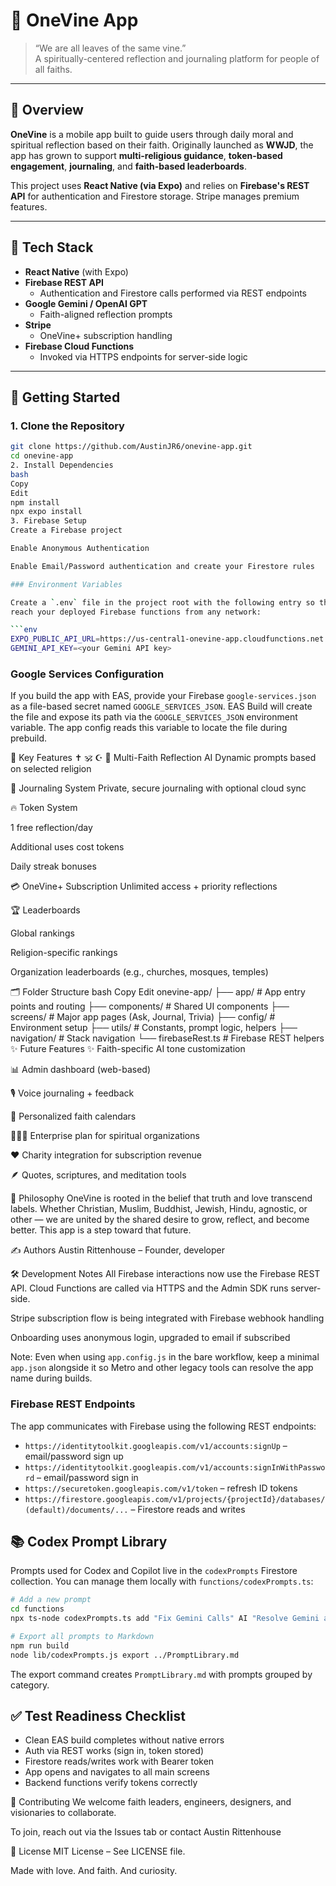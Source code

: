 # 🌿 OneVine App

> “We are all leaves of the same vine.”  
> A spiritually-centered reflection and journaling platform for people of all faiths.

---

## 📖 Overview

**OneVine** is a mobile app built to guide users through daily moral and spiritual reflection based on their faith. Originally launched as **WWJD**, the app has grown to support **multi-religious guidance**, **token-based engagement**, **journaling**, and **faith-based leaderboards**.

This project uses **React Native (via Expo)** and relies on **Firebase's REST API** for authentication and Firestore storage. Stripe manages premium features.

---

## 🧰 Tech Stack

- **React Native** (with Expo)
- **Firebase REST API**
  - Authentication and Firestore calls performed via REST endpoints
- **Google Gemini / OpenAI GPT**
  - Faith-aligned reflection prompts
- **Stripe**
  - OneVine+ subscription handling
- **Firebase Cloud Functions**
  - Invoked via HTTPS endpoints for server-side logic

---

## 🚀 Getting Started

### 1. Clone the Repository

```bash
git clone https://github.com/AustinJR6/onevine-app.git
cd onevine-app
2. Install Dependencies
bash
Copy
Edit
npm install
npx expo install
3. Firebase Setup
Create a Firebase project

Enable Anonymous Authentication

Enable Email/Password authentication and create your Firestore rules

### Environment Variables

Create a `.env` file in the project root with the following entry so the app can
reach your deployed Firebase functions from any network:

```env
EXPO_PUBLIC_API_URL=https://us-central1-onevine-app.cloudfunctions.net
GEMINI_API_KEY=<your Gemini API key>
```

### Google Services Configuration

If you build the app with EAS, provide your Firebase `google-services.json` as a
file-based secret named `GOOGLE_SERVICES_JSON`. EAS Build will create the file
and expose its path via the `GOOGLE_SERVICES_JSON` environment variable. The app
config reads this variable to locate the file during prebuild.


📱 Key Features
✝️ 🕉️ ☪️ 🕎 Multi-Faith Reflection AI
Dynamic prompts based on selected religion

📝 Journaling System
Private, secure journaling with optional cloud sync

🔥 Token System

1 free reflection/day

Additional uses cost tokens

Daily streak bonuses

💳 OneVine+ Subscription
Unlimited access + priority reflections

🏆 Leaderboards

Global rankings

Religion-specific rankings

Organization leaderboards (e.g., churches, mosques, temples)

🗂 Folder Structure
bash
Copy
Edit
onevine-app/
├── app/                  # App entry points and routing
├── components/           # Shared UI components
├── screens/              # Major app pages (Ask, Journal, Trivia)
├── config/               # Environment setup
├── utils/                # Constants, prompt logic, helpers
├── navigation/           # Stack navigation
└── firebaseRest.ts       # Firebase REST helpers
✨ Future Features
✨ Faith-specific AI tone customization

📊 Admin dashboard (web-based)

🎙️ Voice journaling + feedback

📅 Personalized faith calendars

🧑‍🤝‍🧑 Enterprise plan for spiritual organizations

❤️ Charity integration for subscription revenue

🪶 Quotes, scriptures, and meditation tools

🧠 Philosophy
OneVine is rooted in the belief that truth and love transcend labels. Whether Christian, Muslim, Buddhist, Jewish, Hindu, agnostic, or other — we are united by the shared desire to grow, reflect, and become better. This app is a step toward that future.

✍️ Authors
Austin Rittenhouse – Founder, developer

🛠 Development Notes
All Firebase interactions now use the Firebase REST API. Cloud Functions are called via HTTPS and the Admin SDK runs server-side.

Stripe subscription flow is being integrated with Firebase webhook handling


Onboarding uses anonymous login, upgraded to email if subscribed

Note: Even when using `app.config.js` in the bare workflow, keep a minimal
`app.json` alongside it so Metro and other legacy tools can resolve the app
name during builds.

### Firebase REST Endpoints

The app communicates with Firebase using the following REST endpoints:

* `https://identitytoolkit.googleapis.com/v1/accounts:signUp` – email/password sign up
* `https://identitytoolkit.googleapis.com/v1/accounts:signInWithPassword` – email/password sign in
* `https://securetoken.googleapis.com/v1/token` – refresh ID tokens
* `https://firestore.googleapis.com/v1/projects/{projectId}/databases/(default)/documents/...` – Firestore reads and writes

## 📚 Codex Prompt Library

Prompts used for Codex and Copilot live in the `codexPrompts` Firestore collection.
You can manage them locally with `functions/codexPrompts.ts`:

```bash
# Add a new prompt
cd functions
npx ts-node codexPrompts.ts add "Fix Gemini Calls" AI "Resolve Gemini auth" "gemini,ai"

# Export all prompts to Markdown
npm run build
node lib/codexPrompts.js export ../PromptLibrary.md
```

The export command creates `PromptLibrary.md` with prompts grouped by category.

## ✅ Test Readiness Checklist

- Clean EAS build completes without native errors
- Auth via REST works (sign in, token stored)
- Firestore reads/writes work with Bearer token
- App opens and navigates to all main screens
- Backend functions verify tokens correctly

🙏 Contributing
We welcome faith leaders, engineers, designers, and visionaries to collaborate.

To join, reach out via the Issues tab or contact Austin Rittenhouse

📜 License
MIT License – See LICENSE file.

Made with love. And faith. And curiosity.
